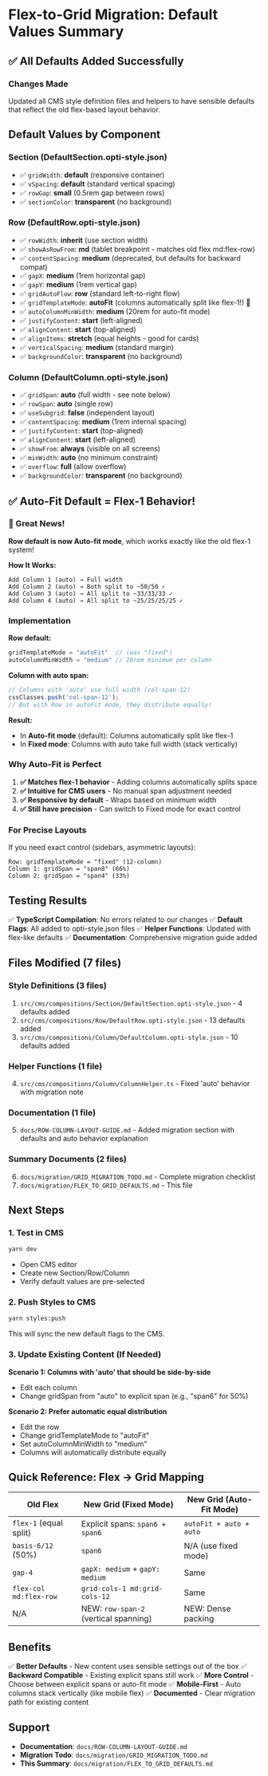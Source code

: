 # Flex-to-Grid Migration: Default Values Summary

## ✅ All Defaults Added Successfully

### Changes Made

Updated all CMS style definition files and helpers to have sensible defaults that reflect the old flex-based layout behavior.

## Default Values by Component

### Section (DefaultSection.opti-style.json)
- ✅ `gridWidth`: **default** (responsive container)
- ✅ `vSpacing`: **default** (standard vertical spacing)
- ✅ `rowGap`: **small** (0.5rem gap between rows)
- ✅ `sectionColor`: **transparent** (no background)

### Row (DefaultRow.opti-style.json)
- ✅ `rowWidth`: **inherit** (use section width)
- ✅ `showAsRowFrom`: **md** (tablet breakpoint - matches old flex md:flex-row)
- ✅ `contentSpacing`: **medium** (deprecated, but defaults for backward compat)
- ✅ `gapX`: **medium** (1rem horizontal gap)
- ✅ `gapY`: **medium** (1rem vertical gap)
- ✅ `gridAutoFlow`: **row** (standard left-to-right flow)
- ✅ `gridTemplateMode`: **autoFit** (columns automatically split like flex-1!) 🌟
- ✅ `autoColumnMinWidth`: **medium** (20rem for auto-fit mode)
- ✅ `justifyContent`: **start** (left-aligned)
- ✅ `alignContent`: **start** (top-aligned)
- ✅ `alignItems`: **stretch** (equal heights - good for cards)
- ✅ `verticalSpacing`: **medium** (standard margin)
- ✅ `backgroundColor`: **transparent** (no background)

### Column (DefaultColumn.opti-style.json)
- ✅ `gridSpan`: **auto** (full width - see note below)
- ✅ `rowSpan`: **auto** (single row)
- ✅ `useSubgrid`: **false** (independent layout)
- ✅ `contentSpacing`: **medium** (1rem internal spacing)
- ✅ `justifyContent`: **start** (top-aligned)
- ✅ `alignContent`: **start** (left-aligned)
- ✅ `showFrom`: **always** (visible on all screens)
- ✅ `minWidth`: **auto** (no minimum constraint)
- ✅ `overflow`: **full** (allow overflow)
- ✅ `backgroundColor`: **transparent** (no background)

## ✅ Auto-Fit Default = Flex-1 Behavior!

### 🌟 Great News!

**Row default is now Auto-fit mode**, which works exactly like the old flex-1 system!

**How It Works:**
```
Add Column 1 (auto) → Full width
Add Column 2 (auto) → Both split to ~50/50 ✓
Add Column 3 (auto) → All split to ~33/33/33 ✓
Add Column 4 (auto) → All split to ~25/25/25/25 ✓
```

### Implementation

**Row default:**
```typescript
gridTemplateMode = "autoFit"  // (was "fixed")
autoColumnMinWidth = "medium" // 20rem minimum per column
```

**Column with auto span:**
```typescript
// Columns with 'auto' use full width (col-span-12)
cssClasses.push('col-span-12');
// But with Row in autoFit mode, they distribute equally!
```

**Result:**
- In **Auto-fit mode** (default): Columns automatically split like flex-1
- In **Fixed mode**: Columns with auto take full width (stack vertically)

### Why Auto-Fit is Perfect

1. **✅ Matches flex-1 behavior** - Adding columns automatically splits space
2. **✅ Intuitive for CMS users** - No manual span adjustment needed
3. **✅ Responsive by default** - Wraps based on minimum width
4. **✅ Still have precision** - Can switch to Fixed mode for exact control

### For Precise Layouts

If you need exact control (sidebars, asymmetric layouts):
```
Row: gridTemplateMode = "fixed" (12-column)
Column 1: gridSpan = "span8" (66%)
Column 2: gridSpan = "span4" (33%)
```

## Testing Results

✅ **TypeScript Compilation**: No errors related to our changes
✅ **Default Flags**: All added to opti-style.json files
✅ **Helper Functions**: Updated with flex-like defaults
✅ **Documentation**: Comprehensive migration guide added

## Files Modified (7 files)

### Style Definitions (3 files)
1. `src/cms/compositions/Section/DefaultSection.opti-style.json` - 4 defaults added
2. `src/cms/compositions/Row/DefaultRow.opti-style.json` - 13 defaults added
3. `src/cms/compositions/Column/DefaultColumn.opti-style.json` - 10 defaults added

### Helper Functions (1 file)
4. `src/cms/compositions/Column/ColumnHelper.ts` - Fixed 'auto' behavior with migration note

### Documentation (1 file)
5. `docs/ROW-COLUMN-LAYOUT-GUIDE.md` - Added migration section with defaults and auto behavior explanation

### Summary Documents (2 files)
6. `docs/migration/GRID_MIGRATION_TODO.md` - Complete migration checklist
7. `docs/migration/FLEX_TO_GRID_DEFAULTS.md` - This file

## Next Steps

### 1. Test in CMS
```bash
yarn dev
```
- Open CMS editor
- Create new Section/Row/Column
- Verify default values are pre-selected

### 2. Push Styles to CMS
```bash
yarn styles:push
```
This will sync the new default flags to the CMS.

### 3. Update Existing Content (If Needed)

**Scenario 1: Columns with 'auto' that should be side-by-side**
- Edit each column
- Change gridSpan from "auto" to explicit span (e.g., "span6" for 50%)

**Scenario 2: Prefer automatic equal distribution**
- Edit the row
- Change gridTemplateMode to "autoFit"
- Set autoColumnMinWidth to "medium"
- Columns will automatically distribute equally

## Quick Reference: Flex → Grid Mapping

| Old Flex | New Grid (Fixed Mode) | New Grid (Auto-Fit Mode) |
|----------|----------------------|-------------------------|
| `flex-1` (equal split) | Explicit spans: `span6 + span6` | `autoFit + auto + auto` |
| `basis-6/12` (50%) | `span6` | N/A (use fixed mode) |
| `gap-4` | `gapX: medium` + `gapY: medium` | Same |
| `flex-col md:flex-row` | `grid-cols-1 md:grid-cols-12` | Same |
| N/A | NEW: `row-span-2` (vertical spanning) | NEW: Dense packing |

## Benefits

✅ **Better Defaults** - New content uses sensible settings out of the box
✅ **Backward Compatible** - Existing explicit spans still work
✅ **More Control** - Choose between explicit spans or auto-fit mode
✅ **Mobile-First** - Auto columns stack vertically (like mobile flex)
✅ **Documented** - Clear migration path for existing content

## Support

- **Documentation**: `docs/ROW-COLUMN-LAYOUT-GUIDE.md`
- **Migration Todo**: `docs/migration/GRID_MIGRATION_TODO.md`
- **This Summary**: `docs/migration/FLEX_TO_GRID_DEFAULTS.md`
